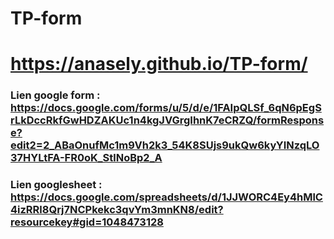 # TP-form

# https://anasely.github.io/TP-form/

### Lien google form : https://docs.google.com/forms/u/5/d/e/1FAIpQLSf_6qN6pEgSrLkDccRkfGwHDZAKUc1n4kgJVGrgIhnK7eCRZQ/formResponse?edit2=2_ABaOnufMc1m9Vh2k3_54K8SUjs9ukQw6kyYINzqLO37HYLtFA-FR0oK_StlNoBp2_A

### Lien googlesheet : https://docs.google.com/spreadsheets/d/1JJWORC4Ey4hMlC4izRRl8Qrj7NCPkekc3qvYm3mnKN8/edit?resourcekey#gid=1048473128
